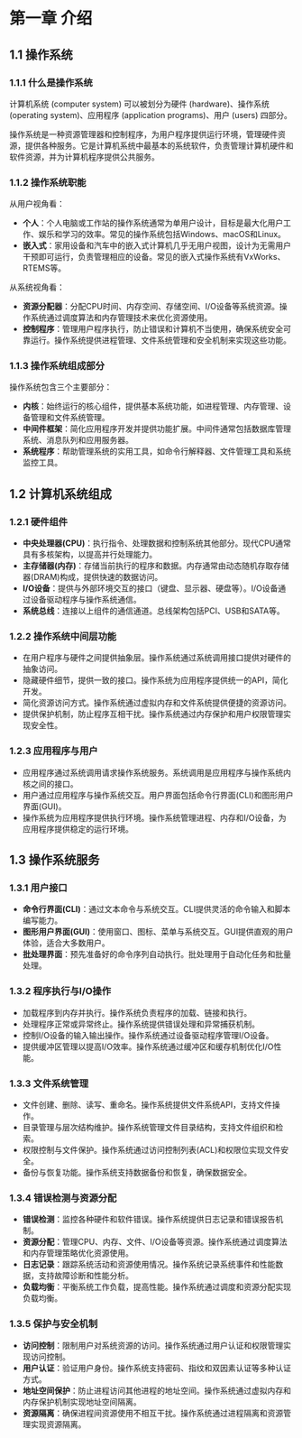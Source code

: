 # 第一章 介绍

## 1.1 操作系统

### 1.1.1 什么是操作系统

计算机系统 (computer system) 可以被划分为硬件 (hardware)、操作系统 (operating system)、应用程序 (application programs)、用户 (users) 四部分。

操作系统是一种资源管理器和控制程序，为用户程序提供运行环境，管理硬件资源，提供各种服务。它是计算机系统中最基本的系统软件，负责管理计算机硬件和软件资源，并为计算机程序提供公共服务。

### 1.1.2 操作系统职能

从用户视角看：

- **个人**：个人电脑或工作站的操作系统通常为单用户设计，目标是最大化用户工作、娱乐和学习的效率。常见的操作系统包括Windows、macOS和Linux。
- **嵌入式**：家用设备和汽车中的嵌入式计算机几乎无用户视图，设计为无需用户干预即可运行，负责管理相应的设备。常见的嵌入式操作系统有VxWorks、RTEMS等。

从系统视角看：

- **资源分配器**：分配CPU时间、内存空间、存储空间、I/O设备等系统资源。操作系统通过调度算法和内存管理技术来优化资源使用。
- **控制程序**：管理用户程序执行，防止错误和计算机不当使用，确保系统安全可靠运行。操作系统提供进程管理、文件系统管理和安全机制来实现这些功能。

### 1.1.3 操作系统组成部分

操作系统包含三个主要部分：
- **内核**：始终运行的核心组件，提供基本系统功能，如进程管理、内存管理、设备管理和文件系统管理。
- **中间件框架**：简化应用程序开发并提供功能扩展。中间件通常包括数据库管理系统、消息队列和应用服务器。
- **系统程序**：帮助管理系统的实用工具，如命令行解释器、文件管理工具和系统监控工具。

## 1.2 计算机系统组成

### 1.2.1 硬件组件

- **中央处理器(CPU)**：执行指令、处理数据和控制系统其他部分。现代CPU通常具有多核架构，以提高并行处理能力。
- **主存储器(内存)**：存储当前执行的程序和数据。内存通常由动态随机存取存储器(DRAM)构成，提供快速的数据访问。
- **I/O设备**：提供与外部环境交互的接口（键盘、显示器、硬盘等）。I/O设备通过设备驱动程序与操作系统通信。
- **系统总线**：连接以上组件的通信通道。总线架构包括PCI、USB和SATA等。

### 1.2.2 操作系统中间层功能

- 在用户程序与硬件之间提供抽象层。操作系统通过系统调用接口提供对硬件的抽象访问。
- 隐藏硬件细节，提供一致的接口。操作系统为应用程序提供统一的API，简化开发。
- 简化资源访问方式。操作系统通过虚拟内存和文件系统提供便捷的资源访问。
- 提供保护机制，防止程序互相干扰。操作系统通过内存保护和用户权限管理实现安全性。

### 1.2.3 应用程序与用户

- 应用程序通过系统调用请求操作系统服务。系统调用是应用程序与操作系统内核之间的接口。
- 用户通过应用程序与操作系统交互。用户界面包括命令行界面(CLI)和图形用户界面(GUI)。
- 操作系统为应用程序提供执行环境。操作系统管理进程、内存和I/O设备，为应用程序提供稳定的运行环境。

## 1.3 操作系统服务

### 1.3.1 用户接口

- **命令行界面(CLI)**：通过文本命令与系统交互。CLI提供灵活的命令输入和脚本编写能力。
- **图形用户界面(GUI)**：使用窗口、图标、菜单与系统交互。GUI提供直观的用户体验，适合大多数用户。
- **批处理界面**：预先准备好的命令序列自动执行。批处理用于自动化任务和批量处理。

### 1.3.2 程序执行与I/O操作

- 加载程序到内存并执行。操作系统负责程序的加载、链接和执行。
- 处理程序正常或异常终止。操作系统提供错误处理和异常捕获机制。
- 控制I/O设备的输入输出操作。操作系统通过设备驱动程序管理I/O设备。
- 提供缓冲区管理以提高I/O效率。操作系统通过缓冲区和缓存机制优化I/O性能。

### 1.3.3 文件系统管理

- 文件创建、删除、读写、重命名。操作系统提供文件系统API，支持文件操作。
- 目录管理与层次结构维护。操作系统管理文件目录结构，支持文件组织和检索。
- 权限控制与文件保护。操作系统通过访问控制列表(ACL)和权限位实现文件安全。
- 备份与恢复功能。操作系统支持数据备份和恢复，确保数据安全。

### 1.3.4 错误检测与资源分配

- **错误检测**：监控各种硬件和软件错误。操作系统提供日志记录和错误报告机制。
- **资源分配**：管理CPU、内存、文件、I/O设备等资源。操作系统通过调度算法和内存管理策略优化资源使用。
- **日志记录**：跟踪系统活动和资源使用情况。操作系统记录系统事件和性能数据，支持故障诊断和性能分析。
- **负载均衡**：平衡系统工作负载，提高性能。操作系统通过调度和资源分配实现负载均衡。

### 1.3.5 保护与安全机制

- **访问控制**：限制用户对系统资源的访问。操作系统通过用户认证和权限管理实现访问控制。
- **用户认证**：验证用户身份。操作系统支持密码、指纹和双因素认证等多种认证方式。
- **地址空间保护**：防止进程访问其他进程的地址空间。操作系统通过虚拟内存和内存保护机制实现地址空间隔离。
- **资源隔离**：确保进程间资源使用不相互干扰。操作系统通过进程隔离和资源管理实现资源隔离。 